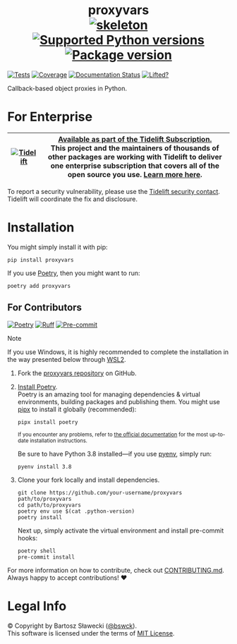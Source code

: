 # <div align="center">proxyvars<br>[![skeleton](https://img.shields.io/badge/0.0.2rc–238–g68b0ab8-skeleton?label=%F0%9F%92%80%20bswck/skeleton&labelColor=black&color=grey&link=https%3A//github.com/bswck/skeleton)](https://github.com/bswck/skeleton/tree/0.0.2rc-238-g68b0ab8) [![Supported Python versions](https://img.shields.io/pypi/pyversions/proxyvars.svg?logo=python&label=Python)](https://pypi.org/project/proxyvars/) [![Package version](https://img.shields.io/pypi/v/proxyvars?label=PyPI)](https://pypi.org/project/proxyvars/)</div>

[![Tests](https://github.com/bswck/proxyvars/actions/workflows/test.yml/badge.svg)](https://github.com/bswck/proxyvars/actions/workflows/test.yml)
[![Coverage](https://coverage-badge.samuelcolvin.workers.dev/bswck/proxyvars.svg)](https://coverage-badge.samuelcolvin.workers.dev/redirect/bswck/proxyvars)
[![Documentation Status](https://readthedocs.org/projects/proxyvars/badge/?version=latest)](https://proxyvars.readthedocs.io/en/latest/?badge=latest)
[![Lifted?](https://tidelift.com/badges/package/pypi/proxyvars)](https://tidelift.com/subscription/pkg/pypi-proxyvars?utm_source=pypi-proxyvars&utm_medium=readme)

Callback-based object proxies in Python.


# For Enterprise

| [![Tidelift](https://nedbatchelder.com/pix/Tidelift_Logo_small.png)](https://tidelift.com/subscription/pkg/pypi-proxyvars?utm_source=pypi-proxyvarsutm_medium=referral&utm_campaign=readme) | [Available as part of the Tidelift Subscription.](https://tidelift.com/subscription/pkg/pypi-proxyvars?utm_source=pypi-proxyvars&&utm_medium=referral&utm_campaign=readme)<br>This project and the maintainers of thousands of other packages are working with Tidelift to deliver one enterprise subscription that covers all of the open source you use. [Learn more here](https://tidelift.com/subscription/pkg/pypi-proxyvars?utm_source=pypi-proxyvars&utm_medium=referral&utm_campaign=github). |
| - | - |

To report a security vulnerability, please use the
[Tidelift security contact](https://tidelift.com/security).<br>
Tidelift will coordinate the fix and disclosure.

# Installation
You might simply install it with pip:

```shell
pip install proxyvars
```

If you use [Poetry](https://python-poetry.org/), then you might want to run:

```shell
poetry add proxyvars
```

## For Contributors
[![Poetry](https://img.shields.io/endpoint?url=https://python-poetry.org/badge/v0.json)](https://python-poetry.org/)
[![Ruff](https://img.shields.io/endpoint?url=https://raw.githubusercontent.com/astral-sh/ruff/main/assets/badge/v2.json)](https://github.com/astral-sh/ruff)
[![Pre-commit](https://img.shields.io/badge/pre--commit-enabled-brightgreen?logo=pre-commit&logoColor=white)](https://github.com/pre-commit/pre-commit)
<!--
This section was generated from bswck/skeleton@0.0.2rc-238-g68b0ab8.
Instead of changing this particular file, you might want to alter the template:
https://github.com/bswck/skeleton/tree/0.0.2rc-238-g68b0ab8/project/README.md.jinja
-->
> [!Note]
> If you use Windows, it is highly recommended to complete the installation in the way presented below through [WSL2](https://learn.microsoft.com/en-us/windows/wsl/install).
1.  Fork the [proxyvars repository](https://github.com/bswck/proxyvars) on GitHub.

1.  [Install Poetry](https://python-poetry.org/docs/#installation).<br/>
    Poetry is an amazing tool for managing dependencies & virtual environments, building packages and publishing them.
    You might use [pipx](https://github.com/pypa/pipx#readme) to install it globally (recommended):

    ```shell
    pipx install poetry
    ```

    <sub>If you encounter any problems, refer to [the official documentation](https://python-poetry.org/docs/#installation) for the most up-to-date installation instructions.</sub>

    Be sure to have Python 3.8 installed—if you use [pyenv](https://github.com/pyenv/pyenv#readme), simply run:

    ```shell
    pyenv install 3.8
    ```

1.  Clone your fork locally and install dependencies.

    ```shell
    git clone https://github.com/your-username/proxyvars path/to/proxyvars
    cd path/to/proxyvars
    poetry env use $(cat .python-version)
    poetry install
    ```

    Next up, simply activate the virtual environment and install pre-commit hooks:

    ```shell
    poetry shell
    pre-commit install
    ```

For more information on how to contribute, check out [CONTRIBUTING.md](https://github.com/bswck/proxyvars/blob/HEAD/CONTRIBUTING.md).<br/>
Always happy to accept contributions! ❤️

# Legal Info
© Copyright by Bartosz Sławecki ([@bswck](https://github.com/bswck)).
<br />This software is licensed under the terms of [MIT License](https://github.com/bswck/proxyvars/blob/HEAD/LICENSE).
